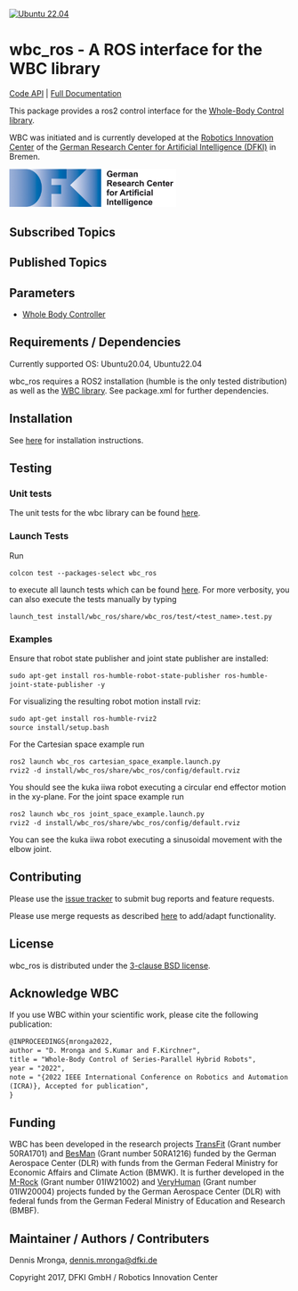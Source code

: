 [![Ubuntu 22.04](https://github.com/ARC-OPT/wbc_ros/actions/workflows/build_and_test_ubuntu22.04.yml/badge.svg)](https://github.com/ARC-OPT/wbc_ros/actions/workflows/build_and_test_ubuntu22.04.yml)

# wbc_ros - A ROS interface for the WBC library

[Code API](https://arc-opt.github.io/wbc_ros/)  | [Full Documentation](https://arc-opt.github.io/Documentation/)

This package provides a ros2 control interface for the [Whole-Body Control library](https://github.com/ARC-OPT/wbc).

WBC was initiated and is currently developed at the [Robotics Innovation Center](http://robotik.dfki-bremen.de/en/startpage.html) of the [German Research Center for Artificial Intelligence (DFKI)](http://www.dfki.de) in Bremen.

<img src="doc/images/DFKI_Logo_e_schrift.jpg" alt="drawing" width="300"/>

## Subscribed Topics
## Published Topics
## Parameters
* [Whole Body Controller](https://github.com/ARC-OPT/wbc_ros/blob/main/doc/parameters/whole_body_controller_parameters.md)

## Requirements / Dependencies

Currently supported OS: Ubuntu20.04, Ubuntu22.04

wbc_ros requires a ROS2 installation (humble is the only tested distribution) as well as the [WBC library](https://github.com/ARC-OPT/wbc). See package.xml for further dependencies.

## Installation

See [here](https://arc-opt.github.io/Documentation/installation/installation_ros.html) for installation instructions.

## Testing

### Unit tests

The unit tests for the wbc library can be found [here](https://github.com/ARC-OPT/wbc/tree/master/test).

### Launch Tests

Run 
```
colcon test --packages-select wbc_ros
``` 
to execute all launch tests which can be found [here](https://github.com/ARC-OPT/wbc_ros/tree/main/test). For more verbosity, you can also execute the tests manually by typing 
```
launch_test install/wbc_ros/share/wbc_ros/test/<test_name>.test.py
```

### Examples

Ensure that robot state publisher and joint state publisher are installed:
```
sudo apt-get install ros-humble-robot-state-publisher ros-humble-joint-state-publisher -y
```
For visualizing the resulting robot motion install rviz:
```
sudo apt-get install ros-humble-rviz2
source install/setup.bash
```
For the Cartesian space example run 
```
ros2 launch wbc_ros cartesian_space_example.launch.py
rviz2 -d install/wbc_ros/share/wbc_ros/config/default.rviz
``` 
You should see the kuka iiwa robot executing a circular end effector motion in the xy-plane. For the joint space example run
```
ros2 launch wbc_ros joint_space_example.launch.py
rviz2 -d install/wbc_ros/share/wbc_ros/config/default.rviz
```
You can see the kuka iiwa robot executing a sinusoidal movement with the elbow joint. 

## Contributing

Please use the [issue tracker](https://github.com/ARC-OPT/wbc_ros/issues) to submit bug reports and feature requests.

Please use merge requests as described [here](https://github.com/ARC-OPT/wbc_ros/blob/main/CONTRIBUTING.md) to add/adapt functionality.

## License

wbc_ros is distributed under the [3-clause BSD license](https://opensource.org/licenses/BSD-3-Clause).

## Acknowledge WBC

If you use WBC within your scientific work, please cite the following publication:

```
@INPROCEEDINGS{mronga2022,
author = "D. Mronga and S.Kumar and F.Kirchner",
title = "Whole-Body Control of Series-Parallel Hybrid Robots",
year = "2022",
note = "{2022 IEEE International Conference on Robotics and Automation (ICRA)}, Accepted for publication",
}
```

## Funding

WBC has been developed in the research projects [TransFit](https://robotik.dfki-bremen.de/en/research/projects/transfit/) (Grant number 50RA1701) and [BesMan](https://robotik.dfki-bremen.de/en/research/projects/besman.html) (Grant number 50RA1216) funded by the German Aerospace Center (DLR) with funds from the German Federal Ministry for Economic Affairs and Climate Action (BMWK). It is further developed in the [M-Rock](https://robotik.dfki-bremen.de/en/research/projects/m-rock/) (Grant number 01IW21002) and [VeryHuman](https://robotik.dfki-bremen.de/en/research/projects/veryhuman/) (Grant number  01IW20004) projects funded by the German Aerospace Center (DLR) with federal funds from the German Federal Ministry of Education and Research (BMBF).

## Maintainer / Authors / Contributers

Dennis Mronga, dennis.mronga@dfki.de

Copyright 2017, DFKI GmbH / Robotics Innovation Center
